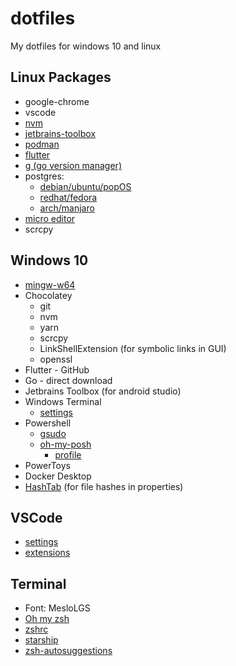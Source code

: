 # dotfiles

My dotfiles for windows 10 and linux

## Linux Packages

- google-chrome
- vscode
- [nvm](https://github.com/nvm-sh/nvm)
- [jetbrains-toolbox](https://www.jetbrains.com/toolbox-app/)
- [podman](https://podman.io/getting-started/installation)
- [flutter](https://flutter.dev/docs/get-started/install)
- [g (go version manager)](https://github.com/stefanmaric/g)
- postgres:
  - [debian/ubuntu/popOS](https://www.digitalocean.com/community/tutorials/how-to-install-and-use-postgresql-on-ubuntu-20-04)
  - [redhat/fedora](https://developer.fedoraproject.org/tech/database/postgresql/about.html)
  - [arch/manjaro](https://dev.to/tusharsadhwani/how-to-setup-postgresql-on-manjaro-linux-arch-412l)
- [micro editor](https://micro-editor.github.io)
- scrcpy

## Windows 10

- [mingw-w64](https://sourceforge.net/projects/mingw-w64/)
- Chocolatey
  - git
  - nvm
  - yarn
  - scrcpy
  - LinkShellExtension (for symbolic links in GUI)
  - openssl
- Flutter - GitHub
- Go - direct download
- Jetbrains Toolbox (for android studio)
- Windows Terminal
  - [settings](./windows-terminal-settings.jsonc)
- Powershell
  - [gsudo](https://github.com/gerardog/gsudo)
  - [oh-my-posh](https://github.com/JanDeDobbeleer/oh-my-posh)
    - [profile](./powershell-profile.ps1)
- PowerToys
- Docker Desktop
- [HashTab](http://implbits.com/products/hashtab/)
  (for file hashes in properties)

## VSCode

- [settings](./vscode-settings.jsonc)
- [extensions](./vscode-extensions)

## Terminal

- Font: MesloLGS
- [Oh my zsh](https://github.com/ohmyzsh/ohmyzsh)
- [zshrc](./.zshrc)
- [starship](https://starship.rs)
- [zsh-autosuggestions](https://github.com/zsh-users/zsh-autosuggestions)

